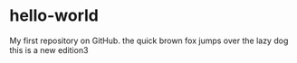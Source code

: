 # hello-world
My first repository on GitHub.
the quick brown fox jumps over the lazy dog
this is a new edition3
